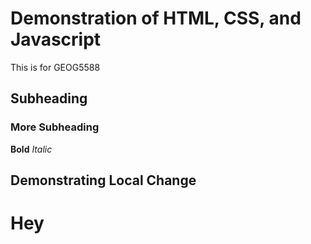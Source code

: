 # Demonstration of HTML, CSS, and Javascript

This is for GEOG5588

## Subheading
### More Subheading
**Bold**
*Italic*

## Demonstrating Local Change

# Hey